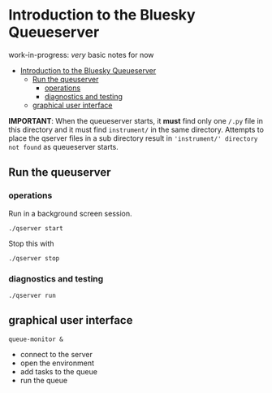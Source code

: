 # Introduction to the Bluesky Queueserver

work-in-progress: *very* basic notes for now

- [Introduction to the Bluesky Queueserver](#introduction-to-the-bluesky-queueserver)
  - [Run the queuserver](#run-the-queuserver)
    - [operations](#operations)
    - [diagnostics and testing](#diagnostics-and-testing)
  - [graphical user interface](#graphical-user-interface)

**IMPORTANT**:  When the queueserver starts, it **must** find only one `/.py` file in this directory and it must find `instrument/` in the same directory.  Attempts to place the qserver files in a sub directory result in `'instrument/' directory not found` as queueserver starts.

## Run the queuserver

### operations

Run in a background screen session.

`./qserver start`

Stop this with

`./qserver stop`

### diagnostics and testing

`./qserver run`

## graphical user interface

`queue-monitor &`

- connect to the server
- open the environment
- add tasks to the queue
- run the queue